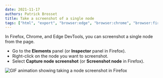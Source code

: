 ```yaml
---
date: 2021-11-17
authors: Patrick Brosset
title: Take a screenshot of a single node
tags: ["html", "export", "browser:edge", "browser:chrome", "browser:firefox"]
---
```

In Firefox, Chrome, and Edge DevTools, you can screenshot a single node from the page.

* Go to the **Elements** panel (or **Inspector** panel in Firefox).
* Right-click on the node you want to screenshot.
* Select **Capture node screenshot** (or **Screenshot node** in Firefox).

![GIF animation showing taking a node screenshot in Firefox](/assets/img/node-screenshot.gif)
